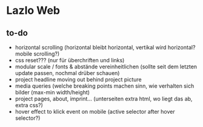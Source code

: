 # Lazlo Web

## to-do
- horizontal scrolling (horizontal bleibt horizontal, vertikal wird horizontal? mobile scrolling?)
- css reset??? (nur für überchriften und links)
- modular scale / fonts & abstände vereinheitlichen (sollte seit dem letzten update passen, nochmal drüber schauen)
- project headline moving out behind project picture
- media queries (welche breaking points machen sinn, wie verhalten sich bilder (max-min width/height)
- project pages, about, imprint… (unterseiten extra html, wo liegt das ab, extra css?)
- hover effect to klick event on mobile (active selector after hover selector?)
